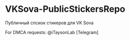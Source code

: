 # VKSova-PublicStickersRepo
Публичный спсиок стикеров для VK Sova

For DMCA requests: @iTaysonLab [Telegram]